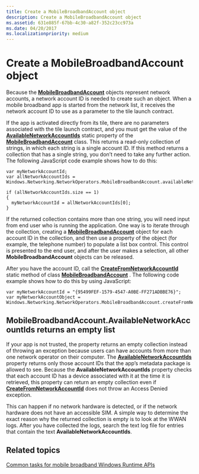 ```yaml
---
title: Create a MobileBroadbandAccount object
description: Create a MobileBroadbandAccount object
ms.assetid: 631e885f-67bb-4c30-a82f-352c23cc973a
ms.date: 04/20/2017
ms.localizationpriority: medium
---
```


# Create a MobileBroadbandAccount object


Because the [**MobileBroadbandAccount**](/uwp/api/Windows.Networking.NetworkOperators.MobileBroadbandAccount) objects represent network accounts, a network account ID is needed to create such an object. When a mobile broadband app is started from the network list, it receives the network account ID to use as a parameter to the tile launch contract.

If the app is activated directly from its tile, there are no parameters associated with the tile launch contract, and you must get the value of the [**AvailableNetworkAccountIds**](/uwp/api/Windows.Networking.NetworkOperators.MobileBroadbandAccount#Windows_Networking_NetworkOperators_MobileBroadbandAccount_AvailableNetworkAccountIds) static property of the [**MobileBroadbandAccount**](/uwp/api/Windows.Networking.NetworkOperators.MobileBroadbandAccount) class. This returns a read-only collection of strings, in which each string is a single account ID. If this method returns a collection that has a single string, you don’t need to take any further action. The following JavaScript code example shows how to do this:

``` syntax
var myNetworkAccountId;
var allNetworkAccountIds = Windows.Networking.NetworkOperators.MobileBroadbandAccount.availableNetworkAccountIds;

if (allNetworkAccountIds.size == 1)
{
  myNetworkAccountId = allNetworkAccountIds[0]; 
}
```

If the returned collection contains more than one string, you will need input from end user who is running the application. One way is to iterate through the collection, creating a [**MobileBroadbandAccount**](/uwp/api/Windows.Networking.NetworkOperators.MobileBroadbandAccount) object for each account ID in the collection, and then use a property of the object (for example, the telephone number) to populate a list box control. This control is presented to the end user, and after the user makes a selection, all other **MobileBroadbandAccount** objects can be released.

After you have the account ID, call the [**CreateFromNetworkAccountId**](/uwp/api/Windows.Networking.NetworkOperators.MobileBroadbandAccount#Windows_Networking_NetworkOperators_MobileBroadbandAccount_CreateFromNetworkAccountId_System_String_) static method of class [**MobileBroadbandAccount**](/uwp/api/Windows.Networking.NetworkOperators.MobileBroadbandAccount) . The following code example shows how to do this by using JavaScript:

``` syntax
var myNetworkAccountId = "{95499FEF-1579-4547-A0BE-FF271ADBBE76}";
var myNetworkAccountObject = Windows.Networking.NetworkOperators.MobileBroadbandAccount.createFromNetworkAccountId(myNetworkAccountId);
```

## <span id="emptylist"></span><span id="EMPTYLIST"></span>MobileBroadbandAccount.AvailableNetworkAccountIds returns an empty list


If your app is not trusted, the property returns an empty collection instead of throwing an exception because users can have accounts from more than one network operator on their computer. The [**AvailableNetworkAccountIds**](/uwp/api/Windows.Networking.NetworkOperators.MobileBroadbandAccount#Windows_Networking_NetworkOperators_MobileBroadbandAccount_AvailableNetworkAccountIds) property returns only those account IDs that the app’s metadata package is allowed to see. Because the **AvailableNetworkAccountIds** property checks that each account ID has a device associated with it at the time it is retrieved, this property can return an empty collection even if [**CreateFromNetworkAccountId**](/uwp/api/Windows.Networking.NetworkOperators.MobileBroadbandAccount#Windows_Networking_NetworkOperators_MobileBroadbandAccount_CreateFromNetworkAccountId_System_String_) does not throw an Access Denied exception.

This can happen if no network hardware is detected, or if the network hardware does not have an accessible SIM. A simple way to determine the exact reason why the returned collection is empty is to look at the WWAN logs. After you have collected the logs, search the text log file for entries that contain the text **AvailableNetworkAccountIds**.

## <span id="related_topics"></span>Related topics


[Common tasks for mobile broadband Windows Runtime APIs]()

 


